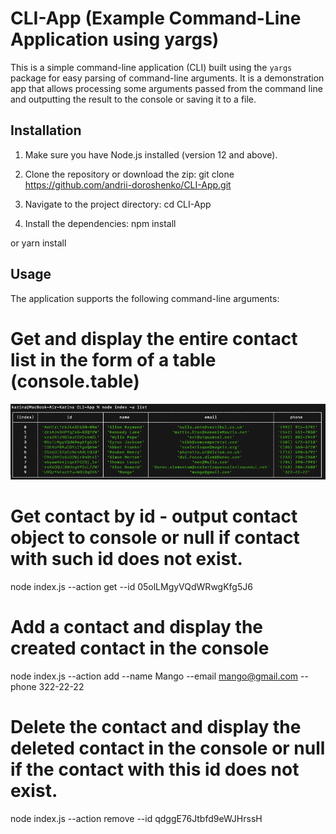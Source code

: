 # CLI-App (Example Command-Line Application using yargs)

This is a simple command-line application (CLI) built using the `yargs` package for easy parsing of command-line arguments. It is a demonstration app that allows processing some arguments passed from the command line and outputting the result to the console or saving it to a file.

## Installation

1. Make sure you have Node.js installed (version 12 and above).

2. Clone the repository or download the zip:
   git clone https://github.com/andrii-doroshenko/CLI-App.git

3. Navigate to the project directory:
   cd CLI-App

4. Install the dependencies:
   npm install

or
yarn install

## Usage

The application supports the following command-line arguments:

# Get and display the entire contact list in the form of a table (console.table)

![node index.js --action list](img/actionList.png)

# Get contact by id - output contact object to console or null if contact with such id does not exist.

node index.js --action get --id 05olLMgyVQdWRwgKfg5J6

# Add a contact and display the created contact in the console

node index.js --action add --name Mango --email mango@gmail.com --phone 322-22-22

# Delete the contact and display the deleted contact in the console or null if the contact with this id does not exist.

node index.js --action remove --id qdggE76Jtbfd9eWJHrssH
